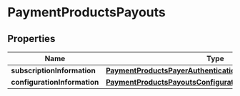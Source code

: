 
# PaymentProductsPayouts

## Properties
Name | Type | Description | Notes
------------ | ------------- | ------------- | -------------
**subscriptionInformation** | [**PaymentProductsPayerAuthenticationSubscriptionInformation**](PaymentProductsPayerAuthenticationSubscriptionInformation.md) |  |  [optional]
**configurationInformation** | [**PaymentProductsPayoutsConfigurationInformation**](PaymentProductsPayoutsConfigurationInformation.md) |  |  [optional]



